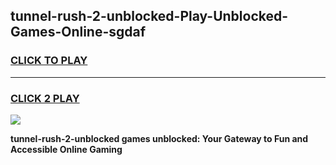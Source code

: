 
## tunnel-rush-2-unblocked-Play-Unblocked-Games-Online-sgdaf
<h3>
<a href="https://premium76.site?title=tunnel-rush-2-unblocked&ref=25A">CLICK TO PLAY</a></h3>
<hr>

<h3>
<a href="https://premium76.site?title=tunnel-rush-2-unblocked&ref=25A">CLICK 2 PLAY</a>
  
</h3>

<a href="https://premium76.site?title=tunnel-rush-2-unblocked&ref=25A"><img src="https://clearcache.store/games.png"></a>


**tunnel-rush-2-unblocked games unblocked: Your Gateway to Fun and Accessible Online Gaming**
